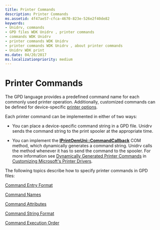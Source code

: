 ```yaml
---
title: Printer Commands
description: Printer Commands
ms.assetid: 4f47ae57-cfca-4670-823e-526e2f40de82
keywords:
- Unidrv, commands
- GPD files WDK Unidrv , printer commands
- commands WDK Unidrv
- printer commands WDK Unidrv
- printer commands WDK Unidrv , about printer commands
- Unidrv WDK print
ms.date: 04/20/2017
ms.localizationpriority: medium
---
```


# Printer Commands





The GPD language provides a predefined command name for each commonly used printer operation. Additionally, customized commands can be defined for device-specific [printer options](printer-options.md).

Each printer command can be implemented in either of two ways:

-   You can place a device-specific command string in a GPD file. Unidrv sends the command string to the print spooler at the appropriate time.

-   You can implement the [**IPrintOemUni::CommandCallback**](https://docs.microsoft.com/windows-hardware/drivers/ddi/prcomoem/nf-prcomoem-iprintoemuni-commandcallback) COM method, which dynamically generates a command string. Unidrv calls the method whenever it has to send the command to the spooler. For more information see [Dynamically Generated Printer Commands](dynamically-generated-printer-commands.md) in [Customizing Microsoft's Printer Drivers](customizing-microsoft-s-printer-drivers.md).

The following topics describe how to specify printer commands in GPD files:

[Command Entry Format](command-entry-format.md)

[Command Names](command-names.md)

[Command Attributes](command-attributes.md)

[Command String Format](command-string-format.md)

[Command Execution Order](command-execution-order.md)

 

 




